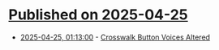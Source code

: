 # [Published on 2025-04-25](index.md)

* [2025-04-25, 01:13:00](https://soylentnews.org/article.pl?sid=25/04/23/1540254&from=rss) - [Crosswalk Button Voices Altered](https://soylentnews.org/article.pl?sid=25/04/23/1540254&from=rss)

